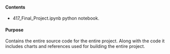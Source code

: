 #### Contents

* 417_Final_Project.ipynb python notebook.

#### Purpose
Contains the entire source code for the entire project.
Along with the code it includes charts and references used for building the entire project.
